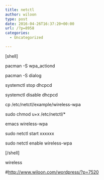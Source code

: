 ```yaml
---
title: netctl
author: wiloon
type: post
date: 2016-04-26T16:37:20+00:00
url: /?p=8958
categories:
  - Uncategorized

---
```

[shell]
  
pacman -S wpa_actiond

pacman -S dialog

systemctl stop dhcpcd

systemctl disable dhcpcd
  
cp /etc/netctl/example/wireless-wpa
  
sudo chmod u+x /etc/netctl/*
  
emacs wireless-wpa
  
sudo netctl start xxxxxx

sudo netctl enable wireless-wpa

[/shell]

wireless

#http://www.wiloon.com/wordpress/?p=7520


